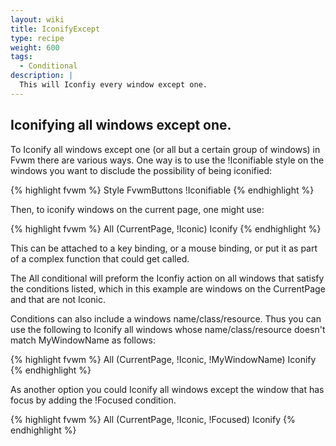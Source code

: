 ```yaml
---
layout: wiki
title: IconifyExcept
type: recipe
weight: 600
tags:
  - Conditional
description: |
  This will Iconfiy every window except one.
---
```


## Iconifying all windows except one.

To Iconify all windows except one (or all but a certain group of windows)
in Fvwm there are various ways. One way is to use the !Iconifiable style on the
windows you want to disclude the possibility of being iconified:

{% highlight fvwm %}
Style FvwmButtons !Iconifiable
{% endhighlight %}

Then, to iconify windows on the current page, one might use:

{% highlight fvwm %}
All (CurrentPage, !Iconic) Iconify
{% endhighlight %}

This can be attached to a key binding, or a mouse binding, or put it
as part of a complex function that could get called.

The All conditional will preform the Iconfiy action on all windows that satisfy
the conditions listed, which in this example are windows on the CurrentPage
and that are not Iconic.

Conditions can also include a windows name/class/resource. Thus you can use
the following to Iconify all windows whose name/class/resource doesn't match
MyWindowName as follows:

{% highlight fvwm %}
All (CurrentPage, !Iconic, !MyWindowName) Iconify
{% endhighlight %}

As another option you could Iconify all windows except the window that has focus
by adding the !Focused condition.

{% highlight fvwm %}
All (CurrentPage, !Iconic, !Focused) Iconify
{% endhighlight %}

